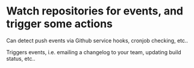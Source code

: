 
# Watch repositories for events, and trigger some actions

Can detect push events via Github service hooks, cronjob checking, etc..

Triggers events, i.e. emailing a changelog to your team, updating build status, etc..

